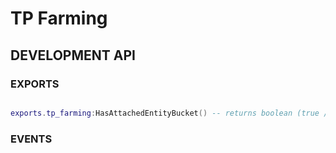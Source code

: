 # TP Farming

## DEVELOPMENT API

### EXPORTS

```lua

exports.tp_farming:HasAttachedEntityBucket() -- returns boolean (true / false) and the entity id if boolean is true.
```

### EVENTS
